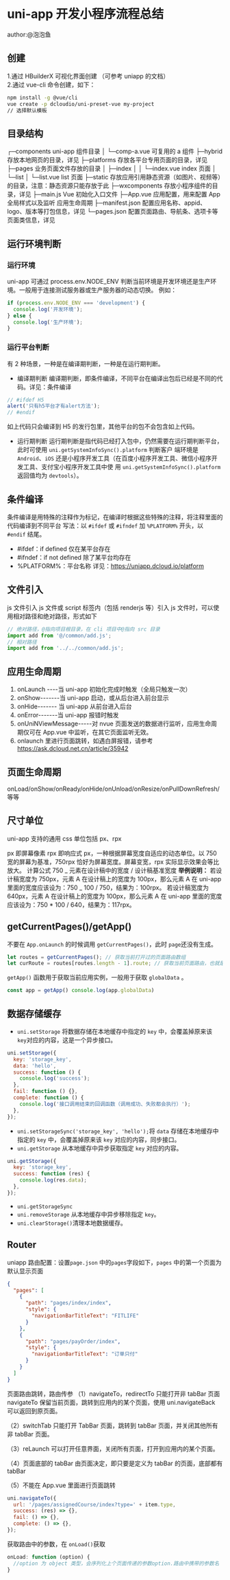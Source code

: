 # uni-app 开发小程序流程总结

author:@泡泡鱼

## 创建

1.通过 HBuilderX 可视化界面创建 （可参考 uniapp 的文档）  
2.通过 vue-cli 命令创建，如下：

```bash
npm install -g @vue/cli
vue create -p dcloudio/uni-preset-vue my-project
// 选择默认模板
```

## 目录结构

┌─components uni-app 组件目录
│ └─comp-a.vue 可复用的 a 组件
├─hybrid 存放本地网页的目录，详见
├─platforms 存放各平台专用页面的目录，详见
├─pages 业务页面文件存放的目录
│ ├─index
│ │ └─index.vue index 页面
│ └─list
│ └─list.vue list 页面
├─static 存放应用引用静态资源（如图片、视频等）的目录，注意：静态资源只能存放于此
├─wxcomponents 存放小程序组件的目录，详见
├─main.js Vue 初始化入口文件
├─App.vue 应用配置，用来配置 App 全局样式以及监听 应用生命周期
├─manifest.json 配置应用名称、appid、logo、版本等打包信息，详见
└─pages.json 配置页面路由、导航条、选项卡等页面类信息，详见

## 运行环境判断

### 运行环境

uni-app 可通过 process.env.NODE_ENV 判断当前环境是开发环境还是生产环境。一般用于连接测试服务器或生产服务器的动态切换。
例如：

```js
if (process.env.NODE_ENV === 'development') {
  console.log('开发环境');
} else {
  console.log('生产环境');
}
```

### 运行平台判断

有 2 种场景，一种是在编译期判断，一种是在运行期判断。

- 编译期判断 编译期判断，即条件编译，不同平台在编译出包后已经是不同的代码。详见：条件编译

```js
// #ifdef H5
alert('只有h5平台才有alert方法');
// #endif
```

如上代码只会编译到 H5 的发行包里，其他平台的包不会包含如上代码。

- 运行期判断 运行期判断是指代码已经打入包中，仍然需要在运行期判断平台，此时可使用 `uni.getSystemInfoSync().platform` 判断客户 端环境是 `Android`、`iOS` 还是小程序开发工具（在百度小程序开发工具、微信小程序开发工具、支付宝小程序开发工具中使 用 `uni.getSystemInfoSync().platform` 返回值均为 `devtools`）。

## 条件编译

条件编译是用特殊的注释作为标记，在编译时根据这些特殊的注释，将注释里面的代码编译到不同平台
写法：以 `#ifdef` 或 `#ifndef` 加 `%PLATFORM%` 开头，以 `#endif` 结尾。

- #ifdef：if defined 仅在某平台存在
- #ifndef：if not defined 除了某平台均存在
- %PLATFORM%：平台名称
  详见：https://uniapp.dcloud.io/platform

## 文件引入

js 文件引入 js 文件或 script 标签内（包括 renderjs 等）引入 js 文件时，可以使用相对路径和绝对路径，形式如下

```js
// 绝对路径，@指向项目根目录，在 cli 项目中@指向 src 目录
import add from '@/common/add.js';
// 相对路径
import add from '../../common/add.js';
```

## 应用生命周期

1. onLaunch ----当 uni-app 初始化完成时触发（全局只触发一次）
2. onShow-------当 uni-app 启动，或从后台进入前台显示
3. onHide------- 当 uni-app 从前台进入后台
4. onError-------当 uni-app 报错时触发
5. onUniNViewMessage-----对 nvue 页面发送的数据进行监听，应用生命周期仅可在 App.vue 中监听，在其它页面监听无效。
6. onlaunch 里进行页面跳转，如遇白屏报错，请参考 https://ask.dcloud.net.cn/article/35942

## 页面生命周期

onLoad/onShow/onReady/onHide/onUnload/onResize/onPullDownRefresh/ 等等

## 尺寸单位

uni-app 支持的通用 css 单位包括 px、rpx

px 即屏幕像素
rpx 即响应式 px，一种根据屏幕宽度自适应的动态单位。以 750 宽的屏幕为基准，750rpx 恰好为屏幕宽度。屏幕变宽，rpx 实际显示效果会等比放大。
计算公式 750 _ 元素在设计稿中的宽度 / 设计稿基准宽度
**举例说明：**
若设计稿宽度为 750px，元素 A 在设计稿上的宽度为 100px，那么元素 A 在 uni-app 里面的宽度应该设为：750 _ 100 / 750，结果为：100rpx。
若设计稿宽度为 640px，元素 A 在设计稿上的宽度为 100px，那么元素 A 在 uni-app 里面的宽度应该设为：750 \* 100 / 640，结果为：117rpx。

## getCurrentPages()/getApp()

不要在 `App.onLaunch` 的时候调用 `getCurrentPages()`，此时 `page`还没有生成。

```ts
let routes = getCurrentPages(); // 获取当前打开过的页面路由数组
let curRoute = routes[routes.length - 1].route; // 获取当前页面路由，也就是最后一个打开的页面路由
```

`getApp()` 函数用于获取当前应用实例，一般用于获取 `globalData` 。

```js
const app = getApp() console.log(app.globalData)
```

## 数据存储缓存

- `uni.setStorage` 将数据存储在本地缓存中指定的 `key` 中，会覆盖掉原来该 `key`对应的内容，这是一个异步接口。

```js
uni.setStorage({
  key: 'storage_key',
  data: 'hello',
  success: function () {
    console.log('success');
  },
  fail: function () {},
  complete: function () {
    console.log('接口调用结束的回调函数（调用成功、失败都会执行）');
  },
});
```

- `uni.setStorageSync('storage_key', 'hello');`将 `data` 存储在本地缓存中指定的 `key` 中，会覆盖掉原来该 `key` 对应的内容，同步接口。
- `uni.getStorage` 从本地缓存中异步获取指定 `key` 对应的内容。

```js
uni.getStorage({
  key: 'storage_key',
  success: function (res) {
    console.log(res.data);
  },
});
```

- `uni.getStorageSync`
- `uni.removeStorage` 从本地缓存中异步移除指定 `key`。
- `uni.clearStorage()`清理本地数据缓存。

## Router

uniapp 路由配置：设置`page.json` 中的`pages`字段如下，`pages` 中的第一个页面为默认显示页面

```json
{
  "pages": [
    {
      "path": "pages/index/index",
      "style": {
        "navigationBarTitleText": "FITLIFE"
      }
    },
    {
      "path": "pages/payOrder/index",
      "style": {
        "navigationBarTitleText": "订单只付"
      }
    }
  ]
}
```

页面路由跳转，路由传参
（1）navigateTo，redirectTo 只能打开非 tabBar 页面
navigateTo 保留当前页面，跳转到应用内的某个页面，使用 uni.navigateBack 可以返回到原页面。

（2）switchTab 只能打开 TabBar 页面，跳转到 tabBar 页面，并关闭其他所有非 tabBar 页面。

（3）reLaunch 可以打开任意界面，关闭所有页面，打开到应用内的某个页面。

（4）页面底部的 tabBar 由页面决定，即只要是定义为 tabBar 的页面，底部都有 tabBar

（5）不能在 App.vue 里面进行页面跳转

```js
uni.navigateTo({
  url: '/pages/assignedCourse/index?type=' + item.type,
  success: (res) => {},
  fail: () => {},
  complete: () => {},
});
```

获取路由中的参数，在 `onLoad()`获取

```js
onLoad: function (option) {
  //option 为 object 类型，会序列化上个页面传递的参数option.路由中携带的参数名
}
```
